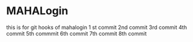 
# MAHALogin
this is for git hooks  of mahalogin
1 st commit
2nd commit
3rd commit
4th commit
5th commmit
6th commit
7th commit
8th commit
